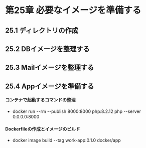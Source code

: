 # 第25章 必要なイメージを準備する

## 25.1 ディレクトリの作成

## 25.2 DBイメージを整理する

## 25.3 Mailイメージを整理する

## 25.4 Appイメージを準備する

#### コンテナで起動するコマンドの整理

- docker run --rm --publish 8000:8000 php:8.2.12 php --server 0.0.0.0:8000

#### Dockerfileの作成とイメージのビルド

- docker image build --tag work-app:0.1.0 docker/app
